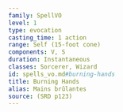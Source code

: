 ```yaml
---
family: SpellVO
level: 1
type: evocation
casting_time: 1 action
range: Self (15-foot cone)
components: V, S
duration: Instantaneous
classes: Sorcerer, Wizard
id: spells_vo.md#burning-hands
title: Burning Hands
alias: Mains brûlantes
source: (SRD p123)
---
```


